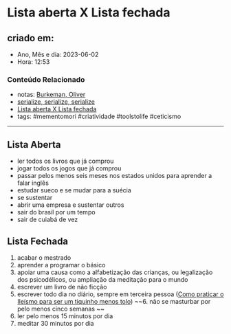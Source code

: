 # Lista aberta X Lista fechada

## criado em: 
-  Ano, Mês e dia: 2023-06-02
- Hora: 12:53

### Conteúdo Relacionado
- notas: [Burkeman, Oliver](Burkeman,%20Oliver)
- [serialize, serialize, serialize](serialize,%20serialize,%20serialize.md)
- [Lista aberta X Lista fechada](.md)
- tags: #mementomori #criatividade #toolstolife #ceticismo 
---

## Lista Aberta
 
- ler todos os livros que já comprou
- jogar todos os jogos que já comprou
- passar pelos menos seis meses nos estados unidos para aprender a falar inglês
- estudar sueco e se mudar para a suécia
- se sustentar
- abrir uma empresa e sustentar outros
- sair do brasil por um tempo
- sair de cuiabá de vez 


## Lista Fechada

1. acabar o mestrado
2. aprender a programar o básico
3. apoiar uma causa como a alfabetização das crianças, ou legalização dos psicodélicos, ou ampliação da meditação para o mundo
4. escrever um livro de não ficção
5. escrever todo dia no diário, sempre em terceira pessoa ([Como praticar o Ileísmo para ser um tiquinho menos tolo](../2%20-%20NOTAS%20PERMANENTES/Como%20praticar%20o%20Ileísmo%20para%20ser%20um%20tiquinho%20menos%20tolo.md))
~~6. não se masturbar por pelo menos cinco semanas ~~
7. ler pelo menos 15 minutos por dia
8. meditar 30 minutos por dia